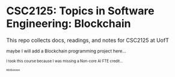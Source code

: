 # CSC2125: Topics in Software Engineering: Blockchain

This repo collects docs, readings, and notes for CSC2125 at UofT

<sub>maybe I will add a Blockchain programming project here...</sub>

<sub><sup>I took this course because I was missing a Non-core AI FTE credit...</sup></sub>

<sub><sup><sub><sup>REEEeeeee</sup></sub></sup></sub>
